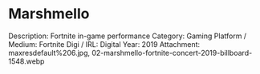 # Marshmello

Description: Fortnite in-game performance
Category: Gaming
Platform / Medium: Fortnite
Digi / IRL: Digital
Year: 2019
Attachment: maxresdefault%206.jpg, 02-marshmello-fortnite-concert-2019-billboard-1548.webp